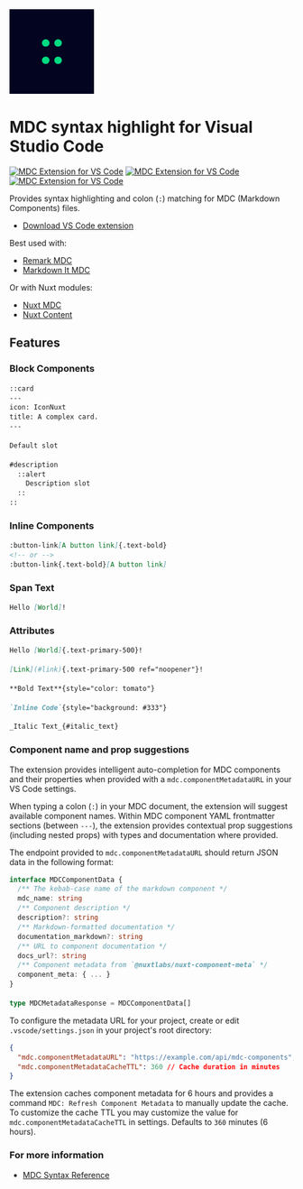 <img src="./images/icon.png" alt="MDC - Markdown Components by NuxtLabs" width="150" />

# MDC syntax highlight for Visual Studio Code

[![MDC Extension for VS Code][extension-version-src]][extension-href]
[![MDC Extension for VS Code][extension-downloads-src]][extension-href]
[![MDC Extension for VS Code][extension-installs-src]][extension-href]

Provides syntax highlighting and colon (`:`) matching for MDC (Markdown Components) files.

- [Download VS Code extension](https://marketplace.visualstudio.com/items?itemName=Nuxt.mdc)

Best used with:
- [Remark MDC](https://github.com/nuxtlabs/remark-mdc)
- [Markdown It MDC](https://github.com/antfu/markdown-it-mdc)

Or with Nuxt modules:
- [Nuxt MDC](https://github.com/nuxt-modules/mdc)
- [Nuxt Content](https://content.nuxt.com)

## Features

### Block Components

```md
::card
---
icon: IconNuxt
title: A complex card.
---

Default slot

#description
  ::alert
    Description slot
  ::
::
```

### Inline Components

```md
:button-link[A button link]{.text-bold}
<!-- or -->
:button-link{.text-bold}[A button link]
```

### Span Text

```md
Hello [World]!
```

### Attributes

```md
Hello [World]{.text-primary-500}!

[Link](#link){.text-primary-500 ref="noopener"}!

**Bold Text**{style="color: tomato"}

`Inline Code`{style="background: #333"}

_Italic Text_{#italic_text}
```

### Component name and prop suggestions

The extension provides intelligent auto-completion for MDC components and their properties when provided with a `mdc.componentMetadataURL` in your VS Code settings.

When typing a colon (`:`) in your MDC document, the extension will suggest available component names. Within MDC component YAML frontmatter sections (between `---`), the extension provides contextual prop suggestions (including nested props) with types and documentation where provided.

The endpoint provided to `mdc.componentMetadataURL` should return JSON data in the following format:

```typescript
interface MDCComponentData {
  /** The kebab-case name of the markdown component */
  mdc_name: string
  /** Component description */
  description?: string
  /** Markdown-formatted documentation */
  documentation_markdown?: string
  /** URL to component documentation */
  docs_url?: string
  /** Component metadata from `@nuxtlabs/nuxt-component-meta` */
  component_meta: { ... }
}

type MDCMetadataResponse = MDCComponentData[]
```

To configure the metadata URL for your project, create or edit `.vscode/settings.json` in your project's root directory:

```json
{
  "mdc.componentMetadataURL": "https://example.com/api/mdc-components",
  "mdc.componentMetadataCacheTTL": 360 // Cache duration in minutes
}
```

The extension caches component metadata for 6 hours and provides a command `MDC: Refresh Component Metadata` to manually update the cache. To customize the cache TTL you may customize the value for `mdc.componentMetadataCacheTTL` in settings. Defaults to `360` minutes (6 hours).

### For more information

* [MDC Syntax Reference](https://content.nuxt.com/usage/markdown#introduction)

<!-- Badges -->
[extension-href]: https://marketplace.visualstudio.com/items?itemName=Nuxt.mdc
[extension-version-src]: https://img.shields.io/visual-studio-marketplace/v/Nuxt.mdc?label=Visual%20Studio%20Code&style=flat&colorA=020420&colorB=28CF8D
[extension-downloads-src]: https://img.shields.io/visual-studio-marketplace/d/Nuxt.mdc?style=flat&colorA=020420&colorB=28CF8D
[extension-installs-src]: https://img.shields.io/visual-studio-marketplace/i/Nuxt.mdc?style=flat&colorA=020420&colorB=28CF8D

